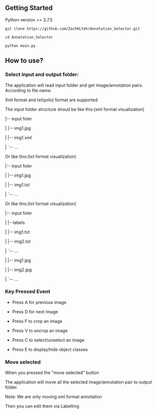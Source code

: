 ## Getting Started

Python version == 3.7.5

```
git clone https://github.com/ZachKLYeh/Annotation_Selector.git
```
```
cd Annotation_Selector
```
```
python main.py
```

## How to use?

### Select input and output folder:

The application will read input folder and get image/annotation pairs. According to file name.

Xml format and txt(yolo) format are supported.

The input folder structure shoud be like this:(xml format visualization)

|-- input foler

|   |-- img1.jpg

|   |-- img1.xml

|   ˋ-- ...

Or like this:(txt format visualization)

|-- input foler

|   |-- img1.jpg

|   |-- img1.txt

|   ˋ-- ...

Or like this:(txt format visualization)

|-- input foler

|   |--labels

|      |-- img1.txt

|      |-- img2.txt

|      ˋ-- ...

|   |-- img1.jpg

|   |-- img2.jpg

|   ˋ-- ...


### Key Pressed Event

* Press A for previous image

* Press D for next image

* Press F to crop an image

* Press V to uncrop an image

* Press C to select/unselect an image

* Press E to display/hide object classes

### Move selected

When you pressed the "move selected" button

The application will move all the selected image/annotation pair to output folder.

Note: We are only moving xml format annotation

Then you can edit them via LabelImg
